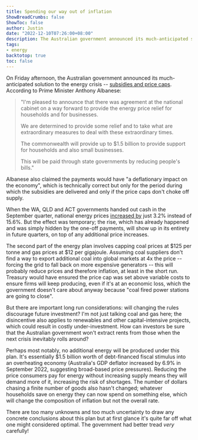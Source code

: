 ```yaml
---
title: Spending our way out of inflation
ShowBreadCrumbs: false
ShowToc: false
author: Justin
date: "2022-12-10T07:26:00+08:00"
description: The Australian government announced its much-anticipated solution to the energy crisis. At first glance it's quite far off what one might considered optimal, although there are too many unknowns and too much uncertainty to draw any concrete conclusions.
tags:
- energy
backtotop: true
toc: false
---
```


On Friday afternoon, the Australian government announced its much-anticipated solution to the energy crisis -- [subsidies and price caps](https://7news.com.au/lifestyle/personal-finance/millions-of-aussies-set-to-share-in-15-billion-cash-back-program-to-help-with-cost-of-living-c-9110427). According to Prime Minister Anthony Albanese:

> "I'm pleased to announce that there was agreement at the national cabinet on a way forward to provide the energy price relief for households and for businesses.
>
> We are determined to provide some relief and to take what are extraordinary measures to deal with these extraordinary times.
>
> The commonwealth will provide up to $1.5 billion to provide support for households and also small businesses.
>
> This will be paid through state governments by reducing people's bills."

Albanese also claimed the payments would have "a deflationary impact on the economy", which is technically correct but only for the period during which the subsidies are delivered and only if the price caps don't choke off supply.

When the WA, QLD and ACT governments handed out cash in the September quarter, national energy prices [increased by](https://www.abs.gov.au/media-centre/media-releases/cpi-rose-18-cent-september-2022-quarter) just 3.2% instead of 15.6%. But the effect was temporary; the rise, which has already happened and was simply hidden by the one-off payments, will show up in its entirety in future quarters, on top of any additional price increases.

The second part of the energy plan involves capping coal prices at $125 per tonne and gas prices at $12 per gigajoule. Assuming coal suppliers don't find a way to export additional coal into global markets at 4x the price -- forcing the grid to fall back on more expensive generators -- this will probably reduce prices and therefore inflation, at least in the short run. Treasury would have ensured the price cap was set above variable costs to ensure firms will keep producing, even if it's at an economic loss, which the government doesn't care about anyway because "coal fired power stations are going to close".

But there are important long run considerations: will changing the rules discourage future investment? I'm not just talking coal and gas here; the disincentive also applies to renewables and other capital-intensive projects, which could result in costly under-investment. How can investors be sure that the Australian government won't extract rents from those when the next crisis inevitably rolls around?

Perhaps most notably, no additional energy will be produced under this plan. It's essentially $1.5 billion worth of debt-financed fiscal stimulus into an overheating economy (Australia's GDP deflator increased by 6.9% in September 2022, suggesting broad-based price pressures). Reducing the price consumers pay for energy without increasing supply means they will demand more of it, increasing the risk of shortages. The number of dollars chasing a finite number of goods also hasn't changed; whatever households save on energy they can now spend on something else, which will change the composition of inflation but not the overall rate.

There are too many unknowns and too much uncertainty to draw any concrete conclusions about this plan but at first glance it's quite far off what one might considered optimal. The government had better tread *very* carefully!